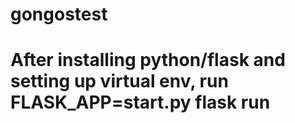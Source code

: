 # gongostest
# After installing python/flask and setting up virtual env, run    FLASK_APP=start.py flask run
